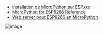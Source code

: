 

- [installation de MicroPython sur ESPxxx](https://www.aranacorp.com/fr/programmez-un-esp8266-avec-micropython/)
- [MicroPython for ESP8266 Reference](https://docs.micropython.org/en/latest/esp32/quickref.html)
- [Web server pour ESP8266 en MicroPython](https://randomnerdtutorials.com/esp32-esp8266-micropython-web-server/)

![image](https://user-images.githubusercontent.com/1872702/159888295-3345789c-1c30-40c5-b948-df64f2a05ced.png)
